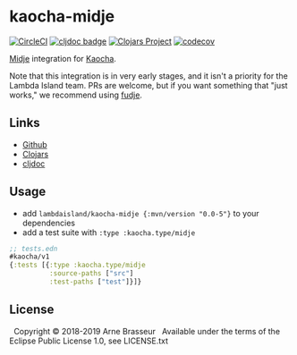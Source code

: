 # kaocha-midje

<!-- badges -->
[![CircleCI](https://circleci.com/gh/lambdaisland/kaocha-midje.svg?style=svg)](https://circleci.com/gh/lambdaisland/kaocha-midje) [![cljdoc badge](https://cljdoc.org/badge/lambdaisland/kaocha-midje)](https://cljdoc.org/d/lambdaisland/kaocha-midje) [![Clojars Project](https://img.shields.io/clojars/v/lambdaisland/kaocha-midje.svg)](https://clojars.org/lambdaisland/kaocha-midje) [![codecov](https://codecov.io/gh/lambdaisland/kaocha-midje/branch/master/graph/badge.svg)](https://codecov.io/gh/lambdaisland/kaocha-midje)
<!-- /badges -->

[Midje](https://github.com/marick/Midje) integration for [Kaocha](https://github.com/lambdaisland/kaocha).

Note that this integration is in very early stages, and it isn't a priority for the Lambda Island team. PRs are welcome, but if you want something that "just works," we recommend using [fudje](https://github.com/jimpil/fudje).

## Links

- [Github](https://github.com/lambdaisland/kaocha-midje)
- [Clojars](https://clojars.org/lambdaisland/kaocha-midje)
- [cljdoc](https://cljdoc.xyz/d/lambdaisland/kaocha-midje/CURRENT)

## Usage

- add `lambdaisland/kaocha-midje {:mvn/version "0.0-5"}` to your dependencies
- add a test suite with `:type :kaocha.type/midje`

``` clojure
;; tests.edn
#kaocha/v1
{:tests [{:type :kaocha.type/midje
          :source-paths ["src"]
          :test-paths ["test"]}]}
```

<!-- license-epl -->
## License
&nbsp;
Copyright &copy; 2018-2019 Arne Brasseur
&nbsp;
Available under the terms of the Eclipse Public License 1.0, see LICENSE.txt
<!-- /license-epl -->
